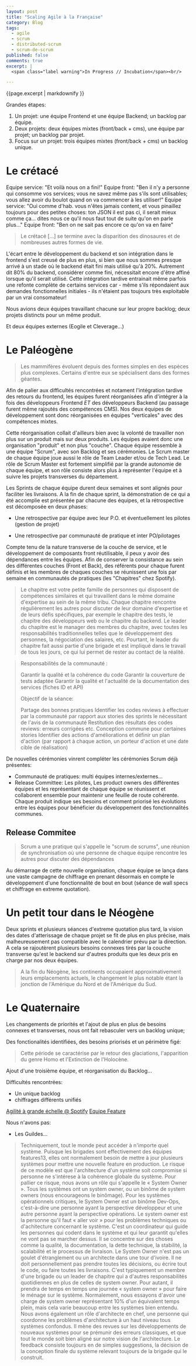 ```yaml
---
layout: post
title: "Scaling Agile à la Française"
category: Blog
tags:
  - agile
  - scrum
  - distributed-scrum
  - scrum-de-scrum
published: false
comments: true
excerpt: |
  <span class="label warning">In Progress // Incubation</span><br/>

---
```


{{page.excerpt | markdownify }}

Grandes étapes:

1. Un projet: une équipe Frontend et une équipe Backend; un backlog par équipe.
2. Deux projets: deux équipes mixtes (front/back + cms), une équipe par projet; un backlog par projet.
3. Focus sur un projet: trois équipes mixtes (front/back + cms) un backlog unique.


# Le crétacé


Equipe service: "Et voilà nous on a fini!"
Equipe front: "Ben il n'y a personne qui consomme vos services; vous ne savez même pas s'ils sont utilisables; vous allez avoir du boulot quand on va commencer à les utiliser!"
Equipe service: "Oui comme d'hab. vous n'êtes jamais content, et vous pinaillez toujours pour des petites choses: ton JSON il est pas ci, il serait mieux comme ça... dites nous ce qu'il nous faut tout de suite qu'on en parle plus..."
Equipe front: "Ben on ne sait pas encore ce qu'on va en faire"

> Le crétacé [...] se termine avec la disparition des dinosaures et de nombreuses autres formes de vie. 

L'écart entre le développement du backend et son intégration dans le frontend s'est creusé de plus en plus, si bien que nous sommes presque arrivé à un stade où le backend était fini mais utilisé qu'à 20%. Autrement dit 80% du backend, considérer comme fini, nécessitait encore d'être affiné lorsque qu'il serait utilisé. 
Cette intégration tardive entrainait même parfois une refonte complète de certains services car  - même s'ils répondaient aux demandes fonctionnelles initiales - ils n'étaient pas toujours très exploitable par un vrai consomateur!

Nous avions deux équipes travaillant chacune sur leur propre backlog; deux projets distincts pour un même produit.

Et deux équipes externes (Eogile et Cleverage...)

# Le Paléogène

> Les mammifères évoluent depuis des formes simples en des espèces plus complexes. Certains d'entre eux se spécialisent dans des formes géantes.

Afin de palier aux difficultés rencontrées et notament l'intégration tardive des retours du frontend, les équipes furent réorganisées afin d'intégrer à la fois des développeurs Frontend *ET* des développeurs Backend (au passage furent même rajoutés des compétences CMS). Nos deux équipes de développement sont donc réorganisées en équipes "verticales" avec des compétences mixtes.

Cette réorganisation collait d'ailleurs bien avec la volonté de travailler non plus sur un produit mais sur deux produits. Les équipes avaient donc une organisation "produit" et non plus "couche". 
Chaque équipe ressemble à une équipe "Scrum", avec son Backlog et ses cérémonies. Le Scrum master de chaque équipe joue aussi le rôle de Team Leader et/ou de Tech Lead. Le rôle de Scrum Master est fortement simplifié par la grande autonomie de chaque équipe, et son rôle consiste alors plus à représenter l'équipe et à suivre les projets transverses du département.



Les Sprints de chaque équipe durent deux semaines et sont alignés pour faciliter les livraisons.
A la fin de chaque sprint, la démonstration de ce qui a été accomplie est présentée par chacune des équipes, et la rétrospective est décomposée en deux phases:

* Une retrospective par équipe avec leur P.O. et éventuellement les pilotes (gestion de projet)
+ Une retrospective par communauté de pratique et inter PO/pilotages

Compte tenu de la nature transverse de la couche de service, et le développement de composants front réutilisable, il peux y avoir des dépendances entre les équipes.
Afin de conserver la consistance au sein des différentes couches (Front et Back), des référents pour chaque furent définis et les membres de chaques couches se réunissent une fois par semaine en communautés de pratiques (les "Chapitres" chez Spotify).

> Le chapitre est votre petite famille de personnes qui disposent de compétences similaires et qui
> travaillent dans le même domaine d'expertise au sein de la même tribu.
> Chaque chapitre rencontre régulièrement les autres pour discuter de leur domaine d'expertise et de
> leurs défis spécifiques, par exemple le chapitre des tests, le chapitre des développeurs web ou le
> chapitre du backend.
> Le leader du chapitre est le manager des membres du chapitre, avec toutes les responsabilités
> traditionnelles telles que le développement des personnes, la négociation des salaires, etc. Pourtant,
> le leader du chapitre fait aussi partie d'une brigade et est impliqué dans le travail de tous les jours,
> ce qui lui permet de rester au contact de la réalité.



>Responsabilités de la communauté :
>
>    Garantir la qualité et la cohérence du code
>    Garantir la couverture de tests adaptée
>    Garantir la qualité et l'actualité de la documentation des services (fiches ID et API)
>
>Objectif de la séance:
>
>    Partage des bonnes pratiques
>    Identifier les codes reviews à effectuer par la communauté par rapport aux stories des sprints le nécessitant de l'avis de la communauté
>    Restitution des résultats des codes reviews: erreurs corrigées etc.
>    Conception commune pour certaines stories
>    Identifier des actions d'améliorations et définir un plan d'action (par rapport à chaque action, un porteur d'action et une date cible de réalisation)

De nouvelles cérémonies vinrent compléter les cérémonies Scrum déjà présentes:

* Communauté de pratiques: multi équipes internes/externes...
* Release Committee: Les pilotes, Les product owners des différentes équipes et les représentant de chaque équipe se réunissent et collaborent ensemble pour maintenir une feuille de route cohérente. Chaque produit indique ses besoins et comment priorisé les évolutions entre les équipes pour bénéficier du développement des fonctionnalités communes.

## Release Commitee

> Scrum a une pratique qui s'appelle le "scrum de scrums", une réunion de synchronisation où une personne de chaque équipe rencontre les autres pour discuter des dépendances


Au démarrage de cette nouvelle organisation, chaque équipe se lança dans une vaste campagne de chiffrage en prenant désormais en compte le développement d'une fonctionnalité de bout en bout (séance de wall specs et chiffrage en extreme quotation).



[](http://blog.octo.com/extreme-quotation-planning-agile-sous-steroides/)


# Un petit tour dans le Néogène

Deux sprints et plusieurs séances d'extreme quotation plus tard, la vision des dates d'atterissage de chaque projet se fit de plus en plus précise, mais malheureusement pas compatible avec le calendrier prévu par la direction. A cela se rajoutèrent plusieurs besoins connexes tirés par la couche transverse qu'est le backend sur d'autres produits que les deux pris en charge par nos deux équipes.

> A la fin du Néogène, les continents occupaient approximativement leurs emplacements actuels, le changement le plus notable étant la jonction de l'Amérique du Nord et de l'Amérique du Sud.

# Le Quaternaire


Les changements de priorités et l'ajout de plus en plus de besoins connexes et transverses, nous ont fait rebasculer vers un backlog unique; 

Des fonctionalités identifiées, des besoins priorisés et un périmètre figé:

> Cette période se caractérise par le retour des glaciations, l'apparition du genre Homo et l'Extinction de l'Holocène.

Ajout d'une troisième équipe, et réorganisation du Backlog...

Difficultés rencontrées:

* Un unique backlog
* chiffrages différents unifiés 



[Agilité à grande échelle @ Spotify](http://www.fabrice-aimetti.fr/dotclear/public/traductions/SpotifyScaling_fr.pdf)
[Equipe Feature](http://www.fabrice-aimetti.fr/dotclear/public/traductions/feature_team_primer_fr.pdf)

Nous n'avons pas:

* Les Guildes...

> Techniquement, tout le monde peut accéder à n'importe quel système. Puisque les brigades sont
> effectivement des équipes features13, elles ont normalement besoin de mettre à jour plusieurs
> systèmes pour mettre une nouvelle feature en production.
> Le risque de ce modèle est que l'architecture d'un système soit compromise si personne ne s'intérese
> à la cohérence globale du système.
> Pour pallier ce risque, nous avons un rôle qui s'appelle le « System Owner ». Tous les systèmes ont
> un system owner, ou un binôme de system owners (nous encourageons le binômage). Pour les
> systèmes opérationnels critiques, le System Owner est un binôme Dev-Ops, c'est-à-dire une
> personne ayant la perspective développeur et une autre personne ayant la perspective opérations.
> Le system owner est la personne qu'il faut « aller voir » pour les problèmes techniques ou
> d'achitecture concernant le système. C'est un coordinateur qui guide les personnes qui codent dans
> le système et qui leur garantit qu'elles ne vont pas se marcher dessus. Il se concentre sur des choses
> comme la qualité, la documentation, la dette technique, la stabilité, la scalabilité et le processus de
> livraison.
> Le System Owner n'est pas un goulet d'étranglement ou un architecte dans une tour d'ivoire. Il ne
> doit personnellement pas prendre toutes les décisions, ou écrire tout le code, ou faire toutes les
> livraisons. C'est typiquement un membre d'une brigade ou un leader de chapitre qui a d'autres
> responsabilités quotidiennes en plus de celles de system owner. Pour autant, il prendra de temps en
> temps une journée « system owner » pour faire le ménage sur le système. Normalement, nous
> essayons d'avoir une charge de system owner représentant 10% d'un équivalent temps plein, mais
> cela varie beaucoup entre les systèmes bien entendu.
> Nous avons également un rôle d'architecte en chef, une personne qui coordonne les problèmes
> d'architecture à un haut niveau tous systèmes confondus. Il mène des revues sur les développements
> de nouveaux systèmes pour se prémunir des erreurs classiques, et que tout le monde soit bien aligné
> sur notre vision de l'architecture. Le feedback consiste toujours en de simples suggestions, la
> décision de la conception finale du système relevant toujours de la brigade qui le construit.

